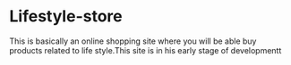 # Lifestyle-store
This is basically an online shopping site where you will be able buy products related to life style.This site is in his early stage of developmentt

